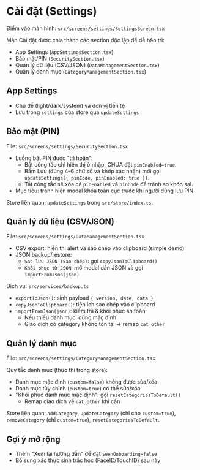 # Cài đặt (Settings)

Điểm vào màn hình: `src/screens/settings/SettingsScreen.tsx`

Màn Cài đặt được chia thành các section độc lập để dễ bảo trì:

- App Settings (`AppSettingsSection.tsx`)
- Bảo mật/PIN (`SecuritySection.tsx`)
- Quản lý dữ liệu (CSV/JSON) (`DataManagementSection.tsx`)
- Quản lý danh mục (`CategoryManagementSection.tsx`)

## App Settings

- Chủ đề (light/dark/system) và đơn vị tiền tệ
- Lưu trong `settings` của store qua `updateSettings`

## Bảo mật (PIN)

File: `src/screens/settings/SecuritySection.tsx`

- Luồng bật PIN được "trì hoãn":
  - Bật công tắc chỉ hiển thị ô nhập, CHƯA đặt `pinEnabled=true`.
  - Bấm Lưu (đúng 4–6 chữ số và khớp xác nhận) mới gọi `updateSettings({ pinCode, pinEnabled: true })`.
  - Tắt công tắc sẽ xóa cả `pinEnabled` và `pinCode` để tránh so khớp sai.
- Mục tiêu: tránh hiện modal khóa toàn cục trước khi người dùng lưu PIN.

Store liên quan: `updateSettings` trong `src/store/index.ts`.

## Quản lý dữ liệu (CSV/JSON)

File: `src/screens/settings/DataManagementSection.tsx`

- CSV export: hiển thị alert và sao chép vào clipboard (simple demo)
- JSON backup/restore:
  - `Sao lưu JSON (Sao chép)`: gọi `copyJsonToClipboard()`
  - `Khôi phục từ JSON`: mở modal dán JSON và gọi `importFromJson(json)`

Dịch vụ: `src/services/backup.ts`

- `exportToJson()`: sinh payload `{ version, date, data }`
- `copyJsonToClipboard()`: tiện ích sao chép vào clipboard
- `importFromJson(json)`: kiểm tra & khôi phục an toàn
  - Nếu thiếu danh mục: dùng mặc định
  - Giao dịch có category không tồn tại → remap `cat_other`

## Quản lý danh mục

File: `src/screens/settings/CategoryManagementSection.tsx`

Quy tắc danh mục (thực thi trong store):

- Danh mục mặc định (`custom=false`) không được sửa/xóa
- Danh mục tùy chỉnh (`custom=true`) có thể sửa/xóa
- "Khôi phục danh mục mặc định": gọi `resetCategoriesToDefault()`
  - Remap giao dịch về `cat_other` khi cần

Store liên quan: `addCategory`, `updateCategory` (chỉ cho `custom=true`), `removeCategory` (chỉ `custom=true`), `resetCategoriesToDefault`.

## Gợi ý mở rộng

- Thêm "Xem lại hướng dẫn" để đặt `seenOnboarding=false`
- Bổ sung xác thực sinh trắc học (FaceID/TouchID) sau này
